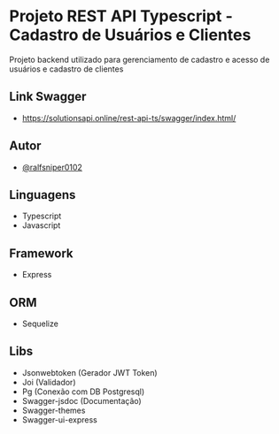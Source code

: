 
# Projeto REST API Typescript - Cadastro de Usuários e Clientes

Projeto backend utilizado para gerenciamento de cadastro e acesso de usuários e cadastro de clientes 

## Link Swagger
- https://solutionsapi.online/rest-api-ts/swagger/index.html/

## Autor

- [@ralfsniper0102](https://www.github.com/ralfsniper0102)

## Linguagens

- Typescript
- Javascript

## Framework
- Express

## ORM
- Sequelize

## Libs
- Jsonwebtoken (Gerador JWT Token)
- Joi (Validador)
- Pg (Conexão com DB Postgresql)
- Swagger-jsdoc (Documentação)
- Swagger-themes 
- Swagger-ui-express
